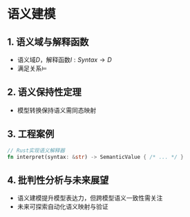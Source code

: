 # 语义建模

## 1. 语义域与解释函数

- 语义域$D$，解释函数$I: Syntax \rightarrow D$
- 满足关系$\models$

## 2. 语义保持性定理

- 模型转换保持语义需同态映射

## 3. 工程案例

```rust
// Rust实现语义解释器
fn interpret(syntax: &str) -> SemanticValue { /* ... */ }
```

## 4. 批判性分析与未来展望

- 语义建模提升模型表达力，但跨模型语义一致性需关注
- 未来可探索自动化语义映射与验证
